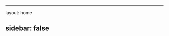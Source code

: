 <!-- ---
# https://vitepress.dev/reference/default-theme-home-page
layout: home

hero:
  name: "Yueyh Space"
  text: "My source website"
  tagline: 过去从未消失，未来已经存在
  actions:
    - theme: brand
      text: 笔记
      link: /document
    #  - theme: alt
    #    text: 文件
    #    link: 

features:
  - title: Feature A
    details: 数学
  - title: Feature B
    details: 精神分析
  - title: Feature C
    details: 人文通识
--- -->

---

layout: home

sidebar: false
---


<script setup>
import IndexPage from './index/IndexPage.vue';
</script>


<IndexPage/>


